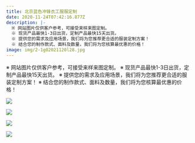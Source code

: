 ```yaml
---
title: 北京蓝色冲锋衣工服服定制
date: 2020-11-24T07:42:16.877Z
description: |-
  ※ 网站图片仅供客户参考，可接受来样来图定制。
  ※ 现货产品最快1-3日出货，定制产品最快15天出货。
  ※ 提供您的需求及应用场景，我们将为您推荐更合适的服装定制方案！
  ※ 结合您的制作款式、面料及数量，我们将为您核算最优惠的价格！
image: img/2-1g02021120l28.jpg
---
```

※ 网站图片仅供客户参考，可接受来样来图定制。
※ 现货产品最快1-3日出货，定制产品最快15天出货。
※ 提供您的需求及应用场景，我们将为您推荐更合适的服装定制方案！
※ 结合您的制作款式、面料及数量，我们将为您核算最优惠的价格！

![](img/2-1g020211219437.jpg)

![](img/2-1g020211234430.jpg)

![](img/2-1g020211241632.jpg)

![](img/2-1g020211251922.jpg)